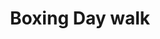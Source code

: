 ---
title: "Boxing Day walk"
description: "Our now traditional attempt to walk off a bit of Christmas dinner with a brisk walk on Boxing Day"
cover: "boxing_day_171226125624.jpg"
--- 